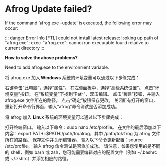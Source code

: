 # Afrog Update failed?

If the command 'afrog.exe -update' is executed, the following error may occur:

::: danger Error Info
[FTL] could not install latest release: looking up path of "afrog.exe": exec: "afrog.exe": cannot run executable found relative to current directory
:::

**How to solve the above problems?**

Need to add afrog.exe to the environment variable.

将 afrog.exe 加入 **Windows** 系统的环境变量可以通过以下步骤完成：

右键单击“此电脑”，选择“属性”。
在左侧面板中，选择“高级系统设置”。
点击“环境变量”按钮。
在“系统变量”下找到“Path”，双击编辑。
点击“新建”按钮，并输入 afrog.exe 文件所在的路径。
点击“确定”按钮保存更改。
关闭所有打开的窗口，重新打开命令行界面，输入“afrog”命令测试是否添加成功。

将 afrog 加入 **Linux** 系统的环境变量可以通过以下步骤完成：

打开终端窗口。
输入以下命令：sudo nano /etc/profile。
在文件的最后添加以下内容：export PATH=$PATH:/path/to/afrog，其中 /path/to/afrog 为 afrog 文件所在的路径。
保存文件并关闭编辑器。
输入以下命令更新配置：source /etc/profile。
输入 afrog 命令测试是否添加成功。
请注意，如果您使用的是不同的 shell，例如 bash 或 zsh，您可能需要编辑对应的配置文件（例如 ~/.bashrc 或 ~/.zshrc）并添加相应的路径。